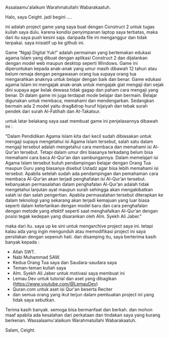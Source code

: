 Assalaamu'alaikum Warahmatullahi Wabarakaatuh.

Halo, saya Ceight. jadi begini ....

ini adalah project game yang saya buat dengan Construct 2 untuk tugas kuliah saya dulu.
karena kondisi penyimpanan laptop saya terbatas, maka dari itu saya push kesini saja.
daripada file ini menganggur dan tidak terpakai. saya inisiatif up ke github ini.

Game “Ngaji Digital Yuk!” adalah permainan yang bertemakan edukasi agama Islam yang dibuat dengan aplikasi Construct 2 dan dijalankan dengan model web maupun desktop seperti Windows. 
Game ini diperuntukan kepada anak-anak yang umur masih dibawah 12 tahun atau belum remaja dengan pengawasan orang tua supaya orang tua mengarahkan anaknya untuk belajar dengan baik dan benar. Game edukasi agama Islam ini mengajak anak-anak untuk mengajak giat mengaji dari sejak dini supaya agar kelak dewasa tidak gagap dan paham cara mengaji yang benar.
Di dalam game ini juga terdapat mode belajar dan bermain. Belajar digunakan untuk membaca, memahami dan mendengarkan. Sedangkan bermain ada 2 model yaitu drag&drop huruf hijaiyah dan tebak surah pendek dari surah Al-Fatihah dan At-Takatsur.

untuk latar belakang saya saat membuat game ini penjelasannya dibawah ini :

"Dalam Pendidikan Agama Islam kita dari kecil sudah dibiasakan untuk mengaji supaya mengetahui isi Agama Islam tersebut, salah satu dalam mengaji tersebut adalah mengetahui cara membaca dan memahami isi Al-Qur’an tersebut. Tetapi dalam umur dini biasanya terkadang belum bisa memahami cara baca Al-Qur’an dan sambungannya. Dalam memelajari isi Agama Islam tersebut butuh pendampingan belajar dengan Orang Tua maupun Guru yang biasanya disebut Ustadz agar bisa lebih memahami isi tersebut. Apabila setelah sudah ada pendampingan dan pemahaman cara membaca Al-Qur’an akan terjadi penghafalan isi Al-Qur’an tersebut. kebanyakan permasalahan dalam penghafalan Al-Qur’an adalah tidak mengetahui lanjutan ayat maupun surah sehingga akan mengakibatkan salah isi dan salah pengertian.
Apabila permasalahan tersebut diterapkan ke dalam teknologi yang sekarang akan terjadi kemajuan yang luar biasa seperti dalam ketertarikan dengan model baru dan cara penghafalan dengan metode yang efektif seperti saat menghafalkan Al-Qur’an dengan posisi tegak kedepan yang disarankan oleh Alm. Syekh Ali Jaber."

maka dari itu. saya up ke sini untuk mengarchive project saya ini. tetapi kalau ada yang ingin mengunduh atau memodifikasi project ini saya persilakan dengan sepenuh hati.
dan disamping itu, saya berterima kasih banyak kepada :
- Allah SWT.
- Nabi Muhammad SAW.
- Kedua Orang Tua saya dan Saudara-saudara saya
- Teman-teman kuliah saya
- Alm. Syekh Ali Jaber untuk motivasi saya membuat ini
- Lemau Dev untuk tutorial dan aset yang dibagikan (https://www.youtube.com/@LemauDev)
- Quran.com untuk aset isi Qur'an beserta Reciter
- dan semua orang yang ikut terjun dalam pembuatan project ini yang tidak saya sebutkan.

Terima kasih banyak. semoga bisa bermanfaat dan berkah. dan mohon maaf apabila ada kesalahan dari perkataan dan tindakan saya yang kurang berkenan.
Wassalaamu'alaikum Warahmatullahi Wabarakaatuh.

Salam, Ceight.

